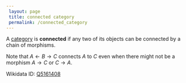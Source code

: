 ```yaml
---
 layout: page
 title: connected category
 permalink: /connected_category
---
```

A [category](https://defsmath.github.io/DefsMath/category) is **connected** if any two of its objects can be connected by a chain of morphisms. 

Note that $A\leftarrow B\to C$ connects $A$ to $C$ even when there might not be a morphism $A\to C$ or $C\to A$.

Wikidata ID: [Q5161408](https://www.wikidata.org/wiki/Q5161408)